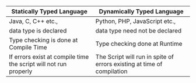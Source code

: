 | Statically Typed Language                                        | Dynamically Typed Language                                             |
| ---------------------------------------------------------------- | ---------------------------------------------------------------------- |
| Java, C, C++ etc.,                                               | Python, PHP, JavaScript etc.,                                          |
| data type is declared                                            | data type need not be declared                                         |
| Type checking is done at Compile Time                            | Type checking done at Runtime                                          |
| If errors exist at compile time the script will not run properly | The Script will run in spite of errors existing at time of compilation |
